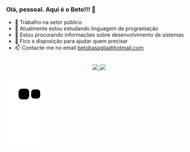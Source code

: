### Olá, pessoal. Aqui é o Beto!!! 👋

- 🔭 Trabalho na setor público
- 🌱 Atualmente estou estudando linguagem de programação
- 👯 Estou procurando informações sobre desenvolvimento de sistemas
- 💬 Fico a disposição para ajudar quem precisar
- 📫 Contacte-me no email betobasaglia@hotmail.com

##

<div align="center">
  <a href="https://github.com/betobasaglia">
  <img height="180em" src="https://github-readme-stats.vercel.app/api?username=betobasaglia&show_icons=true&theme=dracula&include_all_commits=true&count_private=true"/>
  <img height="180em" src="https://github-readme-stats.vercel.app/api/top-langs/?username=betobasaglia&layout=compact&langs_count=7&theme=dracula"/>
 </div>
 
  ![Snake animation](https://github.com/rafaballerini/rafaballerini/blob/output/github-contribution-grid-snake.svg)
 
</div>





